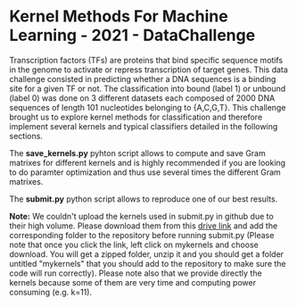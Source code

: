 # Kernel Methods For Machine Learning - 2021 - DataChallenge

Transcription factors (TFs) are proteins that bind specific sequence motifs in the genome to activate or repress transcription of target genes. This data challenge consisted in predicting whether a DNA sequences is a binding site for a given TF or not. The classification into bound (label 1) or unbound (label 0) was done on 3 different datasets each composed of 2000 DNA sequences of length 101 nucleotides belonging to {A,C,G,T\}. This challenge brought us to explore kernel methods for classification and therefore implement several kernels and typical classifiers detailed in the following sections.

The **save_kernels.py** pyhton script allows to compute and save Gram matrixes for different kernels and is highly recommended if you are looking to do paramter optimization and thus use several times the different Gram matrixes. 

The **submit.py** python script allows to reproduce one of our best results.

**Note:**
We couldn't upload the kernels used in submit.py in github due to their high volume. Please download them from this [drive link](https://drive.google.com/drive/folders/13GxnsUzbkxCF-PRXS0QhUcWTifSfUWRl?usp=sharing) and add the corresponding folder to the repository before running submit.py (Please note that once you click the link, left click on mykernels and choose download. You will get a zipped folder, unzip it and you should get a folder untitled "mykernels" that you should add to the repository to make sure the code will run correctly).
Please note also that we provide directly the kernels because some of them are very time and computing power consuming (e.g. k=11).
